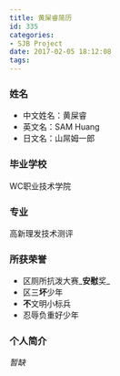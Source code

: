 ```yaml
---
title: 黄屎睿简历
id: 335
categories:
- SJB Project
date: 2017-02-05 18:12:08
tags:
---
```


### 姓名

*   中文姓名：黄屎睿
*   英文名：SAM Huang
*   日文名：山屌姆一郎
<!--MORE-->

### 毕业学校

WC职业技术学院

### 专业

高新理发技术测评

### 所获荣誉

*   区厕所抗泼大赛_**安慰**奖_
*   区三**坏**少年
*   **不**文明小标兵
*   忍辱负重好少年

### 个人简介

_暂缺_